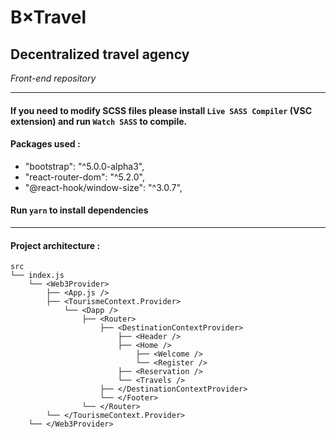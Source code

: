 # B×Travel

## Decentralized travel agency

_Front-end repository_

<hr/>

#### If you need to modify SCSS files please install `Live SASS Compiler` (VSC extension) and run `Watch SASS` to compile.

#### Packages used :

- "bootstrap": "^5.0.0-alpha3",
- "react-router-dom": "^5.2.0",
- "@react-hook/window-size": "^3.0.7",

#### Run `yarn` to install dependencies

<hr/>

#### Project architecture :

```
src
└── index.js
    └── <Web3Provider>
        ├── <App.js />
        ├── <TourismeContext.Provider>
            └── <Dapp />
                ├── <Router>
                    ├── <DestinationContextProvider>
                        ├── <Header />
                        ├── <Home />
                            ├── <Welcome />
                            └── <Register />
                        ├── <Reservation />
                        └── <Travels />
                    ├── </DestinationContextProvider>
                    └── </Footer>
                └── </Router>
        └── </TourismeContext.Provider>
    └── </Web3Provider>

```
